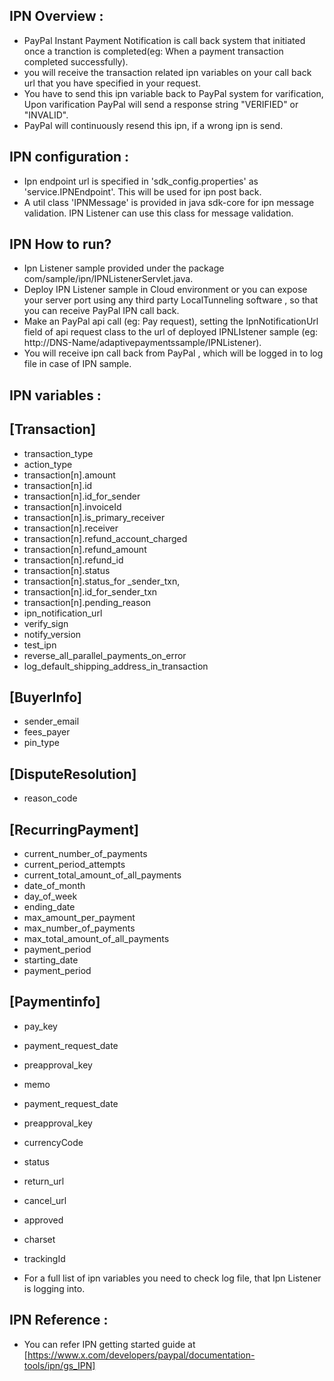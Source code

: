 IPN Overview :
------------
* PayPal Instant Payment Notification is call back system that initiated once a tranction is completed(eg: When 
a payment transaction completed successfully).
* you will receive the transaction related ipn variables on your call back url that you have specified in your request.
*  You have to send this ipn variable back to PayPal system for varification, Upon varification PayPal will send
a response string "VERIFIED" or "INVALID".
* PayPal will continuously resend this ipn, if a wrong ipn is send.

IPN configuration :
-----------------
* Ipn endpoint url is specified in 'sdk_config.properties' as 'service.IPNEndpoint'. This will be used for ipn post back.
* A util class 'IPNMessage' is provided in java sdk-core for ipn message validation. IPN Listener can use this class 
  for message validation.
    
IPN How to run?
--------------
* Ipn Listener sample provided under the package com/sample/ipn/IPNListenerServlet.java.
* Deploy IPN Listener sample in Cloud environment or you can expose your server port using any third party 
  LocalTunneling software , so that you can receive PayPal IPN call back.
* Make an PayPal api call (eg: Pay request), setting the IpnNotificationUrl field of api request class
  to the url of deployed IPNLIstener sample (eg: http://DNS-Name/adaptivepaymentssample/IPNListener).
* You will receive ipn call back from PayPal , which will be logged in to log file in case of IPN sample.   

       
IPN variables :
--------------

[Transaction]
-------------
* transaction_type
* action_type
* transaction[n].amount
* transaction[n].id
* transaction[n].id_for_sender
* transaction[n].invoiceId
* transaction[n].is_primary_receiver
* transaction[n].receiver
* transaction[n].refund_account_charged
* transaction[n].refund_amount
* transaction[n].refund_id
* transaction[n].status
* transaction[n].status_for _sender_txn,
* transaction[n].id_for_sender_txn 
* transaction[n].pending_reason 
* ipn_notification_url
* verify_sign
* notify_version          
* test_ipn                
* reverse_all_parallel_payments_on_error 
* log_default_shipping_address_in_transaction

[BuyerInfo]
-----------
* sender_email
* fees_payer
* pin_type
    
[DisputeResolution]
-------------------
* reason_code

[RecurringPayment]
------------------
* current_number_of_payments
* current_period_attempts
* current_total_amount_of_all_payments
* date_of_month
* day_of_week
* ending_date
* max_amount_per_payment
* max_number_of_payments
* max_total_amount_of_all_payments
* payment_period
* starting_date
* payment_period
    

[Paymentinfo]
-------------
* pay_key
* payment_request_date
* preapproval_key
* memo
* payment_request_date    
* preapproval_key
* currencyCode
* status
* return_url              
* cancel_url
* approved
* charset
* trackingId
    
      
 
* For a full list of ipn variables you need to check log file, that Ipn Listener is logging into.    

IPN Reference :
--------------
* You can refer IPN getting started guide at [https://www.x.com/developers/paypal/documentation-tools/ipn/gs_IPN]